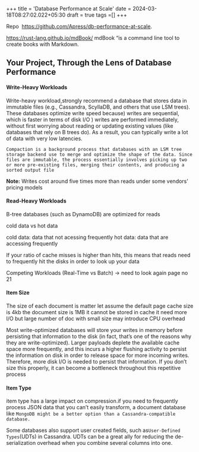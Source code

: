 +++
title = 'Database Performance at Scale'
date = 2024-03-18T08:27:02.022+05:30
draft = true
tags =[]
+++ 

Repo ­ https://github.com/Apress/db-performance-at-scale.

https://rust-lang.github.io/mdBook/  mdBook “is a command line tool to create books with Markdown.


## Your Project, Through the Lens of Database Performance

#### Write-Heavy Workloads

Write-heavy workload,strongly recommend a database that stores data in immutable files (e.g., Cassandra, ScyllaDB, and others that use LSM trees). These databases optimize write speed because) writes are sequential, which is faster in terms of disk I/O ) writes are performed immediately, without first worrying about reading or updating existing values (like databases that rely on B trees do). As a result, you can typically write a lot of data with very low latencies.

`Compaction is a background process that databases with an LSM tree storage backend use to merge and optimize the shape of the data. Since files are immutable, the process essentially involves picking up two or more pre-existing files, merging their contents, and producing a sorted output file`

**Note:** Writes cost around five times more than reads under some vendors’ pricing models

#### Read-Heavy Workloads

B-tree databases (such as DynamoDB) are optimized for reads

cold data vs hot data

cold data: data that not acessing frequently
hot data: data that are accessing frequently

If your ratio of cache misses is higher than hits, this means that reads need to
frequently hit the disks in order to look up your data

Competing Workloads (Real-Time vs Batch) -> need to look again page no 21

#### Item Size

The size of each document is matter let assume the default page cache size is 4kb the document size is 1MB it cannot be stored in cache it need more I/O 
but large number of doc with small size may introduce CPU overhead

Most write-optimized databases will store your writes in memory before persisting that information to the disk (in fact, that’s one of the reasons why they are write-optimized). Larger payloads deplete the available cache space more frequently, and this incurs a higher flushing activity to persist the information on disk in order to release space for more incoming writes. Therefore, more disk I/O is needed to persist that information. If you don’t size this properly, it can become a bottleneck throughout this repetitive process

#### Item Type

item type has a large impact on compression.if you need to frequently process JSON data that you can’t easily transform, a document database like `MongoDB might be a better option than a Cassandra-compatible database.`

Some databases also support user created fields, such as` User-Defined Types `(UDTs) in Cassandra. UDTs can be a great ally for reducing the de-serialization overhead when you combine several columns into one.